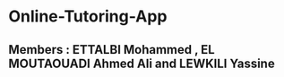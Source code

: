 # Online-Tutoring-App 

## Members : ETTALBI Mohammed , EL MOUTAOUADI Ahmed Ali and LEWKILI Yassine


